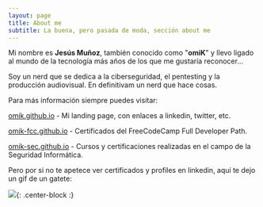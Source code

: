 ```yaml
---
layout: page
title: About me
subtitle: La buena, pero pasada de moda, sección about me
---
```


Mi nombre es **Jesús Muñoz**, también conocido como "**omiK**" y llevo ligado al mundo de la tecnología más años de los que me gustaría reconocer...

Soy un nerd que se dedica a la ciberseguridad, el pentesting y la producción audiovisual. En definitivam un nerd que hace cosas.

Para más información siempre puedes visitar:

[omik.github.io](https://omik.github.io) - Mi landing page, con enlaces a linkedin, twitter, etc.

[omik-fcc.github.io](https://omik-fcc.github.io) - Certificados del FreeCodeCamp Full Developer Path.

[omik-sec.github.io](https://omik-sec.github.io)  - Cursos y certificaciones realizadas en el campo de la Seguridad Informática.

Pero por si no te apetece ver certificados y profiles en linkedin, aquí te dejo un gif de un gatete:

![](https://media.giphy.com/media/4iqMzLtBO9KSY/giphy.gif){: .center-block :}
